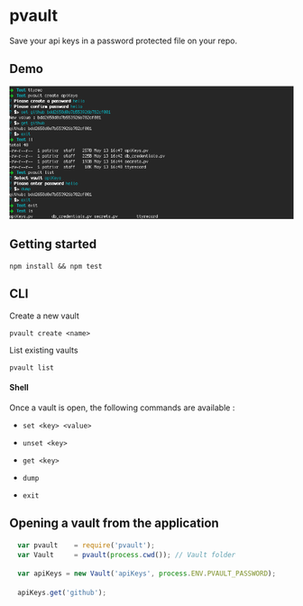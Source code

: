 # pvault

Save your api keys in a password protected file on your repo.

## Demo

![demo-gif](https://raw.githubusercontent.com/patrixr/pvault/master/resources/tty_cropped.gif)

## Getting started

```console
npm install && npm test
```

## CLI

Create a new vault

```console
pvault create <name>
```

List existing vaults

```console
pvault list
```

#### Shell

Once a vault is open, the following commands are available :

- `set <key> <value>`
  
- `unset <key>`

- `get <key>`
  
- `dump`

- `exit`

## Opening a vault from the application

```javascript
  var pvault    = require('pvault');
  var Vault     = pvault(process.cwd()); // Vault folder

  var apiKeys = new Vault('apiKeys', process.ENV.PVAULT_PASSWORD);
  
  apiKeys.get('github');
```
